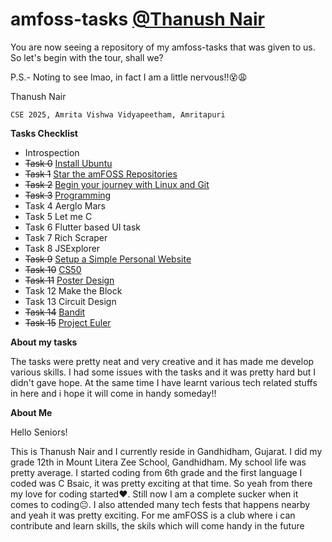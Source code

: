 
# amfoss-tasks  [@Thanush Nair](https://github.com/Lewd-Sensei)

You are now seeing a repository of my amfoss-tasks that was given to us. So let's begin with the tour, shall we? 

P.S.- Noting to see lmao, in fact I am a little nervous!!😵😩 

Thanush Nair

    CSE 2025, Amrita Vishwa Vidyapeetham, Amritapuri


**Tasks Checklist**

* Introspection
* ~~Task 0~~  [Install Ubuntu](https://github.com/Lewd-Sensei/amfoss-tasks/tree/main/task-0)
* ~~Task 1~~  [Star the amFOSS Repositories](https://github.com/Lewd-Sensei/amfoss-tasks/tree/main/task-1)
* ~~Task 2~~  [Begin your journey with Linux and Git](https://github.com/Lewd-Sensei/amfoss-tasks/tree/main/task-2)
* ~~Task 3~~  [Programming](https://github.com/Lewd-Sensei/amfoss-tasks/tree/main/task-3)
* Task 4  Aerglo Mars
* Task 5  Let me C
* Task 6  Flutter based UI task
* Task 7  Rich Scraper
* Task 8  JSExplorer
* ~~Task 9~~  [Setup a Simple Personal Website](https://github.com/Lewd-Sensei/amfoss-tasks/tree/main/task-9)
* ~~Task 10~~ [CS50](https://github.com/Lewd-Sensei/amfoss-tasks/tree/main/task-10)
* ~~Task 11~~ [Poster Design](https://github.com/Lewd-Sensei/amfoss-tasks/tree/main/task-11)
* Task 12 Make the Block
* Task 13 Circuit Design
* ~~Task 14~~ [Bandit](https://github.com/Lewd-Sensei/amfoss-tasks/tree/main/task-14)
* ~~Task 15~~ [Project Euler](https://github.com/Lewd-Sensei/amfoss-tasks/tree/main/task-15)

**About my tasks**

The tasks were pretty neat and very creative and it has made me develop various skills. I had some issues with the tasks and it was pretty hard  but I didn't gave hope. At the same time I have learnt various tech related stuffs in here and i hope it will come in handy someday!!

**About Me**

Hello Seniors!

This is Thanush Nair and I currently reside in Gandhidham, Gujarat. I did my grade 12th in Mount Litera Zee School, Gandhidham. My school life was pretty average. I started coding from 6th grade and the first language I coded was C Bsaic, it was pretty exciting at that time. So yeah from there my love for coding started❤️. Still now I am a complete sucker when it comes to coding😐. I also attended many tech fests that happens nearby and yeah it was pretty exciting. For me amFOSS is a club where i can contribute and learn skills, the skils which will come handy in the future  


